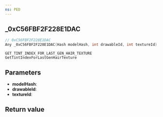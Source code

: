 ```yaml
---
ns: PED
---
```

## _0xC56FBF2F228E1DAC

```c
// 0xC56FBF2F228E1DAC
Any _0xC56FBF2F228E1DAC(Hash modelHash, int drawableId, int textureId);
```

```
GET_TINT_INDEX_FOR_LAST_GEN_HAIR_TEXTURE
GetTintIndexForLastGenHairTexture
```


## Parameters
* **modelHash**: 
* **drawableId**: 
* **textureId**: 

## Return value
